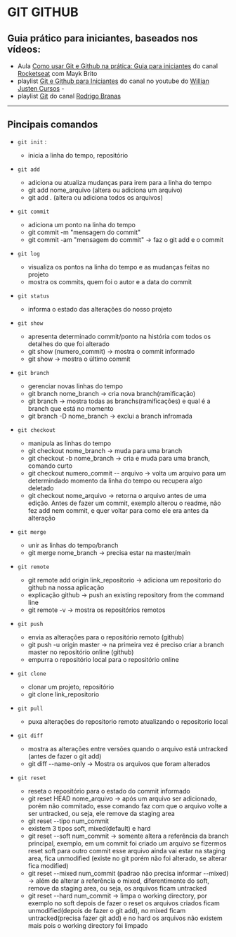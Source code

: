 # GIT GITHUB
## Guia prático para iniciantes, baseados nos vídeos:

- Aula [Como usar Git e Github na prática: Guia para iniciantes](https://www.youtube.com/watch?v=2alg7MQ6_sI) do canal [Rocketseat](https://www.youtube.com/channel/UCSfwM5u0Kce6Cce8_S72olg) com Mayk Brito 
- playlist [Git e Github para Iniciantes](https://www.youtube.com/playlist?list=PLlAbYrWSYTiPA2iEiQ2PF_A9j__C4hi0A) do canal no youtube do [Willian Justen Cursos](https://www.youtube.com/channel/UCa12brLWzCqnxN0KOyjfmJQ) - 
- playlist [Git](https://www.youtube.com/playlist?list=PLQCmSnNFVYnRdgxOC_ufH58NxlmM6VYd1) do canal [Rodrigo Branas](https://www.youtube.com/channel/UCkqOofjb7nl6V8vXrIbGtiQ)

--------------------
## Pincipais comandos

* `git init` : 
    - inicia a linha do tempo, repositório

* `git add` 
    - adiciona ou atualiza mudanças para irem para a linha do tempo
    - git add nome_arquivo (altera ou adiciona um arquivo)
    - git add . (altera ou adiciona todos os arquivos)

* `git commit` 
    - adiciona um ponto na linha do tempo
    - git commit -m "mensagem do commit"
    - git commit -am "mensagem do commit" -> faz o git add e o commit

* `git log`
    - visualiza os pontos na linha do tempo e as mudanças feitas no projeto
    - mostra os commits, quem foi o autor e a data do commit 

* `git status` 
    - informa o estado das alterações do nosso projeto

* `git show` 
    - apresenta determinado commit/ponto na história com todos os detalhes do que foi alterado
    - git show (numero_commit) -> mostra o commit informado 
    - git show -> mostra o último commit

* `git branch` 
    - gerenciar novas linhas do tempo
    - git branch nome_branch -> cria nova branch(ramificação)
    - git branch -> mostra todas as branchs(ramificações) e qual é a branch que está no momento
    - git branch -D nome_branch -> exclui a branch infromada 

* `git checkout`
    - manipula as linhas do tempo
    - git checkout nome_branch -> muda para uma branch
    - git checkout -b nome_branch -> cria e muda para uma branch, comando curto
    - git checkout numero_commit -- arquivo -> volta um arquivo para um determindado momento da linha do tempo ou recupera algo deletado
    - git checkout nome_arquivo -> retorna o arquivo antes de uma edição. Antes de fazer um commit, exemplo alterou o readme, não fez add nem commit, e quer voltar para como ele era antes da alteração

* `git merge`
    - unir as linhas do tempo/branch
    - git merge nome_branch -> precisa estar na master/main

* `git remote`
    - git remote add origin link_repositorio -> adiciona um repositorio do github na nossa aplicação
    - explicação github -> push an existing repository from the command line
    - git remote -v -> mostra os repositórios remotos

* `git push`
    - envia as alterações para o repositório remoto (github)
    - git push -u origin master -> na primeira vez é preciso criar a branch master no repositório online (github)
    - empurra o repositório local para o repositório online

* `git clone`
    - clonar um projeto, repositório
    - git clone link_repositorio

* `git pull`
    - puxa alterações do repositorio remoto atualizando o repositorio local

* `git diff`
    - mostra as alterações entre versões quando o arquivo está untracked (antes de fazer o git add)
    - git diff --name-only -> Mostra os arquivos que foram alterados

* `git reset`
    - reseta o repositório para o estado do commit informado 
    - git reset HEAD nome_arquivo -> após um arquivo ser adicionado, porém não commitado, esse comando faz com que o arquivo volte a ser untracked, ou seja, ele remove da staging area
    - git reset --tipo num_commit
    - existem 3 tipos soft, mixed(default) e hard 
    - git reset --soft num_commit -> somente altera a referência da branch principal, exemplo, em um commit foi criado um arquivo se fizermos reset soft para outro commit esse arquivo ainda vai estar na staging area, fica unmodified (existe no git porém não foi alterado, se alterar fica modified)
    - git reset --mixed num_commit (padrao não precisa informar --mixed) -> além de alterar a referência o mixed, diferentimente do soft, remove da staging area, ou seja, os arquivos ficam untracked
    - git reset --hard num_commit -> limpa o working directory, por exemplo no soft depois de fazer o reset os arquivos criados ficam unmodified(depois de fazer o git add), no mixed ficam untracked(precisa fazer git add) e no hard os arquivos não existem mais pois o working directory foi limpado



